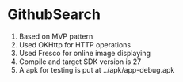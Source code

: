 # GithubSearch

1. Based on MVP pattern
2. Used OKHttp for HTTP operations
3. Used Fresco for online image displaying
4. Compile and target SDK version is 27
5. A apk for testing is put at ../apk/app-debug.apk

